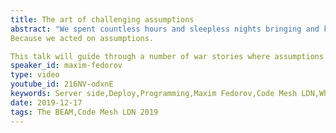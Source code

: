 ```yaml
---
title: The art of challenging assumptions
abstract: "We spent countless hours and sleepless nights bringing and keeping up server-side of the most successful messaging service in the world. Looking back, how many choices we'd change? And how to ensure we make the right one next time? ""The real problem is that programmers have spent far too much time worrying about efficiency in the wrong places and at the wrong times; premature optimization is the root of all evil"" (Donald Knuth). But why does it happen? Why did we do something we didn't really want?
Because we acted on assumptions. 

This talk will guide through a number of war stories where assumptions were made and acted on. There were regrets and disappointments, and we learned to challenge assumptions in the hard way. Now it's time to share what we learnt so far."
speaker_id: maxim-fedorov
type: video
youtube_id: 216NV-odxnE
keywords: Server side,Deploy,Programming,Maxim Fedorov,Code Mesh LDN,WhatsApp
date: 2019-12-17
tags: The BEAM,Code Mesh LDN 2019
---
```


